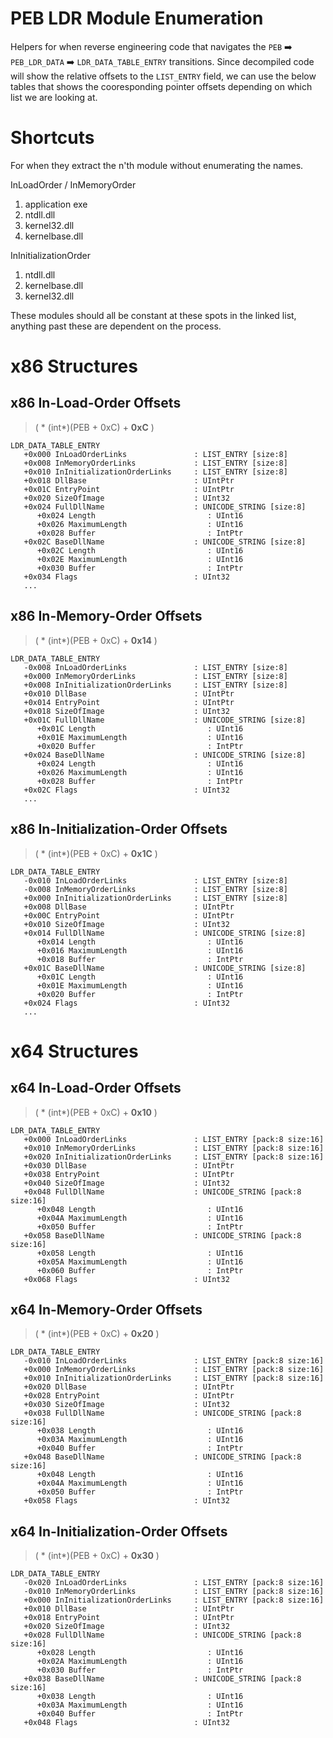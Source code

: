 ﻿# PEB LDR Module Enumeration

Helpers for when reverse engineering code that navigates the `PEB` ➡️ `PEB_LDR_DATA` ➡️ `LDR_DATA_TABLE_ENTRY` transitions.
Since decompiled code will show the relative offsets to the `LIST_ENTRY` field, we can use the below tables
that shows the cooresponding pointer offsets depending on which list we are looking at.

# Shortcuts

For when they extract the n'th module without enumerating the names.

InLoadOrder / InMemoryOrder
1. application exe
2. ntdll.dll
3. kernel32.dll
4. kernelbase.dll

InInitializationOrder
1. ntdll.dll
2. kernelbase.dll
3. kernel32.dll

These modules should all be constant at these spots in the linked list, anything past these are dependent on the process.

# x86 Structures

## x86 In-Load-Order Offsets

>  ( * (int*)(PEB + 0xC) + **0xC** )

```
LDR_DATA_TABLE_ENTRY
   +0x000 InLoadOrderLinks               : LIST_ENTRY [size:8]
   +0x008 InMemoryOrderLinks             : LIST_ENTRY [size:8]
   +0x010 InInitializationOrderLinks     : LIST_ENTRY [size:8]
   +0x018 DllBase                        : UIntPtr
   +0x01C EntryPoint                     : UIntPtr
   +0x020 SizeOfImage                    : UInt32
   +0x024 FullDllName                    : UNICODE_STRING [size:8]
      +0x024 Length                         : UInt16
      +0x026 MaximumLength                  : UInt16
      +0x028 Buffer                         : IntPtr
   +0x02C BaseDllName                    : UNICODE_STRING [size:8]
      +0x02C Length                         : UInt16
      +0x02E MaximumLength                  : UInt16
      +0x030 Buffer                         : IntPtr
   +0x034 Flags                          : UInt32
   ...
```

## x86 In-Memory-Order Offsets

>  ( * (int*)(PEB + 0xC) + **0x14** )

```
LDR_DATA_TABLE_ENTRY
   -0x008 InLoadOrderLinks               : LIST_ENTRY [size:8]
   +0x000 InMemoryOrderLinks             : LIST_ENTRY [size:8]
   +0x008 InInitializationOrderLinks     : LIST_ENTRY [size:8]
   +0x010 DllBase                        : UIntPtr
   +0x014 EntryPoint                     : UIntPtr
   +0x018 SizeOfImage                    : UInt32
   +0x01C FullDllName                    : UNICODE_STRING [size:8]
      +0x01C Length                         : UInt16
      +0x01E MaximumLength                  : UInt16
      +0x020 Buffer                         : IntPtr
   +0x024 BaseDllName                    : UNICODE_STRING [size:8]
      +0x024 Length                         : UInt16
      +0x026 MaximumLength                  : UInt16
      +0x028 Buffer                         : IntPtr
   +0x02C Flags                          : UInt32
   ...
```

## x86 In-Initialization-Order Offsets

>  ( * (int*)(PEB + 0xC) + **0x1C** )

```
LDR_DATA_TABLE_ENTRY
   -0x010 InLoadOrderLinks               : LIST_ENTRY [size:8]
   -0x008 InMemoryOrderLinks             : LIST_ENTRY [size:8]
   +0x000 InInitializationOrderLinks     : LIST_ENTRY [size:8]
   +0x008 DllBase                        : UIntPtr
   +0x00C EntryPoint                     : UIntPtr
   +0x010 SizeOfImage                    : UInt32
   +0x014 FullDllName                    : UNICODE_STRING [size:8]
      +0x014 Length                         : UInt16
      +0x016 MaximumLength                  : UInt16
      +0x018 Buffer                         : IntPtr
   +0x01C BaseDllName                    : UNICODE_STRING [size:8]
      +0x01C Length                         : UInt16
      +0x01E MaximumLength                  : UInt16
      +0x020 Buffer                         : IntPtr
   +0x024 Flags                          : UInt32
   ...
```

<p/>

# x64 Structures

## x64 In-Load-Order Offsets

>  ( * (int*)(PEB + 0xC) + **0x10** )

```
LDR_DATA_TABLE_ENTRY
   +0x000 InLoadOrderLinks               : LIST_ENTRY [pack:8 size:16]
   +0x010 InMemoryOrderLinks             : LIST_ENTRY [pack:8 size:16]
   +0x020 InInitializationOrderLinks     : LIST_ENTRY [pack:8 size:16]
   +0x030 DllBase                        : UIntPtr
   +0x038 EntryPoint                     : UIntPtr
   +0x040 SizeOfImage                    : UInt32
   +0x048 FullDllName                    : UNICODE_STRING [pack:8 size:16]
      +0x048 Length                         : UInt16
      +0x04A MaximumLength                  : UInt16
      +0x050 Buffer                         : IntPtr
   +0x058 BaseDllName                    : UNICODE_STRING [pack:8 size:16]
      +0x058 Length                         : UInt16
      +0x05A MaximumLength                  : UInt16
      +0x060 Buffer                         : IntPtr
   +0x068 Flags                          : UInt32
```

## x64 In-Memory-Order Offsets

>  ( * (int*)(PEB + 0xC) + **0x20** )

```
LDR_DATA_TABLE_ENTRY
   -0x010 InLoadOrderLinks               : LIST_ENTRY [pack:8 size:16]
   +0x000 InMemoryOrderLinks             : LIST_ENTRY [pack:8 size:16]
   +0x010 InInitializationOrderLinks     : LIST_ENTRY [pack:8 size:16]
   +0x020 DllBase                        : UIntPtr
   +0x028 EntryPoint                     : UIntPtr
   +0x030 SizeOfImage                    : UInt32
   +0x038 FullDllName                    : UNICODE_STRING [pack:8 size:16]
      +0x038 Length                         : UInt16
      +0x03A MaximumLength                  : UInt16
      +0x040 Buffer                         : IntPtr
   +0x048 BaseDllName                    : UNICODE_STRING [pack:8 size:16]
      +0x048 Length                         : UInt16
      +0x04A MaximumLength                  : UInt16
      +0x050 Buffer                         : IntPtr
   +0x058 Flags                          : UInt32
```

## x64 In-Initialization-Order Offsets

>  ( * (int*)(PEB + 0xC) + **0x30** )

```
LDR_DATA_TABLE_ENTRY
   -0x020 InLoadOrderLinks               : LIST_ENTRY [pack:8 size:16]
   -0x010 InMemoryOrderLinks             : LIST_ENTRY [pack:8 size:16]
   +0x000 InInitializationOrderLinks     : LIST_ENTRY [pack:8 size:16]
   +0x010 DllBase                        : UIntPtr
   +0x018 EntryPoint                     : UIntPtr
   +0x020 SizeOfImage                    : UInt32
   +0x028 FullDllName                    : UNICODE_STRING [pack:8 size:16]
      +0x028 Length                         : UInt16
      +0x02A MaximumLength                  : UInt16
      +0x030 Buffer                         : IntPtr
   +0x038 BaseDllName                    : UNICODE_STRING [pack:8 size:16]
      +0x038 Length                         : UInt16
      +0x03A MaximumLength                  : UInt16
      +0x040 Buffer                         : IntPtr
   +0x048 Flags                          : UInt32
```

